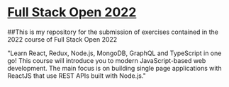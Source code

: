# [Full Stack Open 2022](https://fullstackopen.com/en/)

##This is my repository for the submission of exercises contained in the 2022 course of Full Stack Open 2022

"Learn React, Redux, Node.js, MongoDB, GraphQL and TypeScript in one go! This course will introduce you to modern JavaScript-based web development. The main focus is on building single page applications with ReactJS that use REST APIs built with Node.js."
